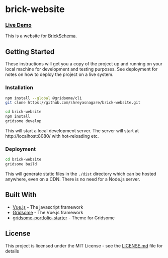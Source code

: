 # brick-website

### [Live Demo](https://brick.andrew.cmu.edu)

This is a website for [BrickSchema](https://brickschema.org).

## Getting Started

These instructions will get you a copy of the project up and running on your local machine for development and testing purposes. See deployment for notes on how to deploy the project on a live system.

### Installation

```sh
npm install --global @gridsome/cli
git clone https://github.com/shreyasnagare/brick-website.git
```
```sh
cd brick-website
npm install
gridsome develop
```
This will start a local development server. The server will start at http://localhost:8080/ with hot-reloading etc.

### Deployment

```sh
cd brick-website
gridsome build
```
This will generate static files in the `./dist` directory which can be hosted anywhere, even on a CDN. There is no need for a Node.js server.
 
## Built With
 
 * [Vue.js](https://vuejs.org/) - The javascript framework
 * [Gridsome](https://gridsome.org/) - The Vue.js framework
 * [gridsome-portfolio-starter](https://github.com/drehimself/gridsome-portfolio-starter) - Theme for Gridsome
 
## License
 
 This project is licensed under the MIT License - see the [LICENSE.md](LICENSE.md) file for details
